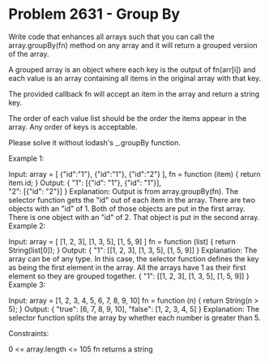 # Problem 2631 - Group By 


Write code that enhances all arrays such that you can call the array.groupBy(fn) method on any array and it will return a grouped version of the array.

A grouped array is an object where each key is the output of fn(arr[i]) and each value is an array containing all items in the original array with that key.

The provided callback fn will accept an item in the array and return a string key.

The order of each value list should be the order the items appear in the array. Any order of keys is acceptable.

Please solve it without lodash's _.groupBy function.



Example 1:

Input:
array = [
{"id":"1"},
{"id":"1"},
{"id":"2"}
],
fn = function (item) {
return item.id;
}
Output:
{
"1": [{"id": "1"}, {"id": "1"}],   
"2": [{"id": "2"}]
}
Explanation:
Output is from array.groupBy(fn).
The selector function gets the "id" out of each item in the array.
There are two objects with an "id" of 1. Both of those objects are put in the first array.
There is one object with an "id" of 2. That object is put in the second array.
Example 2:

Input:
array = [
[1, 2, 3],
[1, 3, 5],
[1, 5, 9]
]
fn = function (list) {
return String(list[0]);
}
Output:
{
"1": [[1, 2, 3], [1, 3, 5], [1, 5, 9]]
}
Explanation:
The array can be of any type. In this case, the selector function defines the key as being the first element in the array.
All the arrays have 1 as their first element so they are grouped together.
{
"1": [[1, 2, 3], [1, 3, 5], [1, 5, 9]]
}
Example 3:

Input:
array = [1, 2, 3, 4, 5, 6, 7, 8, 9, 10]
fn = function (n) {
return String(n > 5);
}
Output:
{
"true": [6, 7, 8, 9, 10],
"false": [1, 2, 3, 4, 5]
}
Explanation:
The selector function splits the array by whether each number is greater than 5.


Constraints:

0 <= array.length <= 105
fn returns a string
